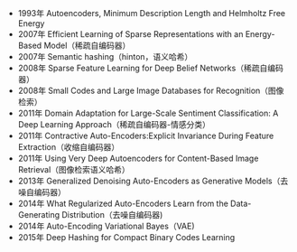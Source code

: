 - 1993年 Autoencoders, Minimum Description Length and Helmholtz Free Energy
- 2007年 Efficient Learning of Sparse Representations with an Energy-Based Model（稀疏自编码器）
- 2007年 Semantic hashing（hinton，语义哈希）
- 2008年 Sparse Feature Learning for Deep Belief Networks（稀疏自编码器）
- 2008年 Small Codes and Large Image Databases for Recognition（图像检索）
- 2011年 Domain Adaptation for Large-Scale Sentiment Classification: A Deep Learning Approach（稀疏自编码器-情感分类）
- 2011年 Contractive Auto-Encoders:Explicit Invariance During Feature Extraction（收缩自编码器）
- 2011年 Using Very Deep Autoencoders for Content-Based Image Retrieval（图像检索语义哈希）
- 2013年 Generalized Denoising Auto-Encoders as Generative Models（去噪自编码器）
- 2014年 What Regularized Auto-Encoders Learn from the Data-Generating Distribution（去噪自编码器)
- 2014年 Auto-Encoding Variational Bayes（VAE)
- 2015年 Deep Hashing for Compact Binary Codes Learning
